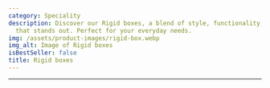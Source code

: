```yaml
---
category: Speciality
description: Discover our Rigid boxes, a blend of style, functionality, and quality
  that stands out. Perfect for your everyday needs.
img: /assets/product-images/rigid-box.webp
img_alt: Image of Rigid boxes
isBestSeller: false
title: Rigid boxes
---
```

---


